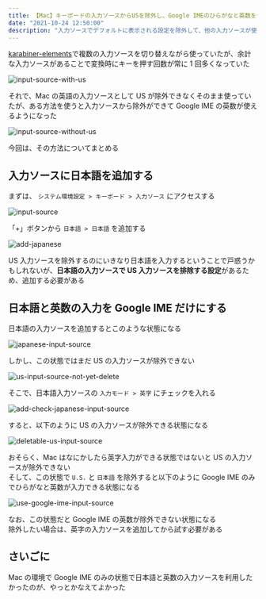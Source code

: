 ```yaml
---
title: 【Mac】キーボードの入力ソースからUSを除外し、Google IMEのひらがなと英数をデフォルトにする
date: "2021-10-24 12:50:00"
description: "入力ソースでデフォルトに表示される設定を除外して、他の入力ソースが使えるようにカスタムする"
---
```


[karabiner-elements](https://karabiner-elements.pqrs.org/)で複数の入力ソースを切り替えながら使っていたが、余計な入力ソースがあることで変換時にキーを押す回数が常に 1 回多くなっていた

![input-source-with-us](input-source-with-us.png)

それで、Mac の英語の入力ソースとして US が除外できなくそのまま使っていたが、ある方法を使うと入力ソースから除外ができて Google IME の英数が使えるようになった

![input-source-without-us](input-source-without-us.png)

今回は、その方法についてまとめる

## 入力ソースに日本語を追加する

まずは、 `システム環境設定 > キーボード > 入力ソース` にアクセスする

![input-source](input-source.png)

「+」ボタンから `日本語 > 日本語` を追加する

![add-japanese](add-japanese.png)

US 入力ソースを除外するのにいきなり日本語を入力するということで戸惑うかもしれないが、**日本語の入力ソースで US 入力ソースを排除する設定**があるため、追加する必要がある

## 日本語と英数の入力を Google IME だけにする

日本語の入力ソースを追加するとこのような状態になる

![japanese-input-source](japanese-input-source.png)

しかし、この状態ではまだ US の入力ソースが除外できない

![us-input-source-not-yet-delete](us-input-source-not-yet-delete.png)

そこで、日本語入力ソースの `入力モード > 英字` にチェックを入れる

![add-check-japanese-input-source](add-check-japanese-input-source.png)

すると、以下のように US の入力ソースが除外できる状態になる

![deletable-us-input-source](deletable-us-input-source.png)

おそらく、Mac はなにかしたら英字入力ができる状態ではないと US の入力ソースが除外できない  
そして、この状態で `U.S.` と `日本語` を除外すると以下のように Google IME のみでひらがなと英数が入力できる状態になる

![use-google-ime-input-source](use-google-ime-input-source.png)

なお、この状態だと Google IME の英数が除外できない状態になる  
除外したい場合は、英字の入力ソースを追加してから試す必要がある

## さいごに

Mac の環境で Google IME のみの状態で日本語と英数の入力ソースを利用したかったのが、やっとかなえてよかった
